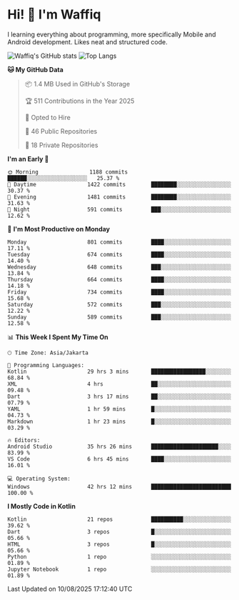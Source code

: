 
# Hi! 👋 I'm Waffiq

I learning everything about programming, more specifically Mobile and Android development. Likes neat and structured code.

<!-- Get to know more about me?

<a href="https://www.linkedin.com/in/waffiqaziz/"><img src="https://img.shields.io/static/v1?label=%20&message=LinkedIn&logo=linkedin&logoColor=white&color=0A66C2&style=for-the-badge" alt="LinkedIn"></a>
<a href="https://www.instagram.com/waffiqaziz/"><img src="https://img.shields.io/static/v1?label=%20&message=instagram&logo=instagram&logoColor=white&labelColor=%23E1306C&color=%23E1306C&style=for-the-badge" alt="Instagram"></a>
<a href="https://web.facebook.com/WaffiqAziz/"><img src="https://img.shields.io/static/v1?label=%20&message=Facebook&logo=facebook&logoColor=white&color=1877F2&style=for-the-badge" alt="Facebook"></a>
<a href="https://twitter.com/waffiqaziz"><img src="https://img.shields.io/static/v1?label=%20&message=X&logo=x&logoColor=white&color=000000&style=for-the-badge" alt="X"></a> -->

![Waffiq's GitHub stats](https://github-readme-stats-eight-theta.vercel.app/api?username=waffiqaziz&show_icons=true&include_all_commits=true&count_private=true&theme=dark)
![Top Langs](https://github-readme-stats.vercel.app/api/top-langs/?username=waffiqaziz&layout=compact&langs_count=8&theme=dark)

<!--START_SECTION:waka-->
**🐱 My GitHub Data** 

> 📦 1.4 MB Used in GitHub's Storage 
 > 
> 🏆 511 Contributions in the Year 2025
 > 
> 💼 Opted to Hire
 > 
> 📜 46 Public Repositories 
 > 
> 🔑 18 Private Repositories 
 > 
**I'm an Early 🐤** 

```text
🌞 Morning                1188 commits        ██████░░░░░░░░░░░░░░░░░░░   25.37 % 
🌆 Daytime                1422 commits        ████████░░░░░░░░░░░░░░░░░   30.37 % 
🌃 Evening                1481 commits        ████████░░░░░░░░░░░░░░░░░   31.63 % 
🌙 Night                  591 commits         ███░░░░░░░░░░░░░░░░░░░░░░   12.62 % 
```
📅 **I'm Most Productive on Monday** 

```text
Monday                   801 commits         ████░░░░░░░░░░░░░░░░░░░░░   17.11 % 
Tuesday                  674 commits         ████░░░░░░░░░░░░░░░░░░░░░   14.40 % 
Wednesday                648 commits         ███░░░░░░░░░░░░░░░░░░░░░░   13.84 % 
Thursday                 664 commits         ████░░░░░░░░░░░░░░░░░░░░░   14.18 % 
Friday                   734 commits         ████░░░░░░░░░░░░░░░░░░░░░   15.68 % 
Saturday                 572 commits         ███░░░░░░░░░░░░░░░░░░░░░░   12.22 % 
Sunday                   589 commits         ███░░░░░░░░░░░░░░░░░░░░░░   12.58 % 
```


📊 **This Week I Spent My Time On** 

```text
🕑︎ Time Zone: Asia/Jakarta

💬 Programming Languages: 
Kotlin                   29 hrs 3 mins       █████████████████░░░░░░░░   68.84 % 
XML                      4 hrs               ██░░░░░░░░░░░░░░░░░░░░░░░   09.48 % 
Dart                     3 hrs 17 mins       ██░░░░░░░░░░░░░░░░░░░░░░░   07.79 % 
YAML                     1 hr 59 mins        █░░░░░░░░░░░░░░░░░░░░░░░░   04.73 % 
Markdown                 1 hr 23 mins        █░░░░░░░░░░░░░░░░░░░░░░░░   03.29 % 

🔥 Editors: 
Android Studio           35 hrs 26 mins      █████████████████████░░░░   83.99 % 
VS Code                  6 hrs 45 mins       ████░░░░░░░░░░░░░░░░░░░░░   16.01 % 

💻 Operating System: 
Windows                  42 hrs 12 mins      █████████████████████████   100.00 % 
```

**I Mostly Code in Kotlin** 

```text
Kotlin                   21 repos            ██████████░░░░░░░░░░░░░░░   39.62 % 
Dart                     3 repos             █░░░░░░░░░░░░░░░░░░░░░░░░   05.66 % 
HTML                     3 repos             █░░░░░░░░░░░░░░░░░░░░░░░░   05.66 % 
Python                   1 repo              ░░░░░░░░░░░░░░░░░░░░░░░░░   01.89 % 
Jupyter Notebook         1 repo              ░░░░░░░░░░░░░░░░░░░░░░░░░   01.89 % 
```




 Last Updated on 10/08/2025 17:12:40 UTC
<!--END_SECTION:waka-->
